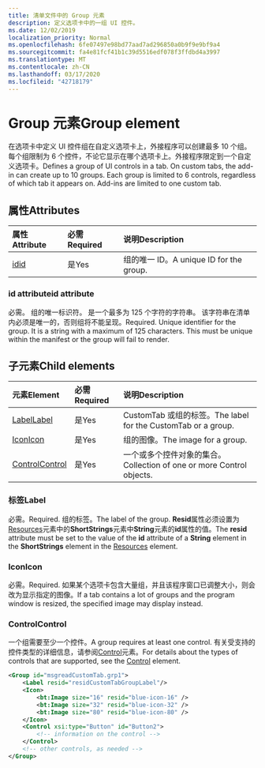 ```yaml
---
title: 清单文件中的 Group 元素
description: 定义选项卡中的一组 UI 控件。
ms.date: 12/02/2019
localization_priority: Normal
ms.openlocfilehash: 6fe07497e98bd77aad7ad296850a0b9f9e9bf9a4
ms.sourcegitcommit: fa4e81fcf41b1c39d5516edf078f3ffdbd4a3997
ms.translationtype: MT
ms.contentlocale: zh-CN
ms.lasthandoff: 03/17/2020
ms.locfileid: "42718179"
---
```

# <a name="group-element"></a><span data-ttu-id="cb84e-103">Group 元素</span><span class="sxs-lookup"><span data-stu-id="cb84e-103">Group element</span></span>

<span data-ttu-id="cb84e-p101">在选项卡中定义 UI 控件组在自定义选项卡上，外接程序可以创建最多 10 个组。每个组限制为 6 个控件，不论它显示在哪个选项卡上。外接程序限定到一个自定义选项卡。</span><span class="sxs-lookup"><span data-stu-id="cb84e-p101">Defines a group of UI controls in a tab.  On custom tabs, the add-in can create up to 10 groups. Each group is limited to 6 controls, regardless of which tab it appears on. Add-ins are limited to one custom tab.</span></span>

## <a name="attributes"></a><span data-ttu-id="cb84e-107">属性</span><span class="sxs-lookup"><span data-stu-id="cb84e-107">Attributes</span></span>

|  <span data-ttu-id="cb84e-108">属性</span><span class="sxs-lookup"><span data-stu-id="cb84e-108">Attribute</span></span>  |  <span data-ttu-id="cb84e-109">必需</span><span class="sxs-lookup"><span data-stu-id="cb84e-109">Required</span></span>  |  <span data-ttu-id="cb84e-110">说明</span><span class="sxs-lookup"><span data-stu-id="cb84e-110">Description</span></span>  |
|:-----|:-----|:-----|
|  [<span data-ttu-id="cb84e-111">id</span><span class="sxs-lookup"><span data-stu-id="cb84e-111">id</span></span>](#id-attribute)  |  <span data-ttu-id="cb84e-112">是</span><span class="sxs-lookup"><span data-stu-id="cb84e-112">Yes</span></span>  | <span data-ttu-id="cb84e-113">组的唯一 ID。</span><span class="sxs-lookup"><span data-stu-id="cb84e-113">A unique ID for the group.</span></span>|

### <a name="id-attribute"></a><span data-ttu-id="cb84e-114">id attribute</span><span class="sxs-lookup"><span data-stu-id="cb84e-114">id attribute</span></span>

<span data-ttu-id="cb84e-p102">必需。 组的唯一标识符。 是一个最多为 125 个字符的字符串。 该字符串在清单内必须是唯一的，否则组将不能呈现。</span><span class="sxs-lookup"><span data-stu-id="cb84e-p102">Required. Unique identifier for the group. It is a string with a maximum of 125 characters. This must be unique within the manifest or the group will fail to render.</span></span>

## <a name="child-elements"></a><span data-ttu-id="cb84e-119">子元素</span><span class="sxs-lookup"><span data-stu-id="cb84e-119">Child elements</span></span>
|  <span data-ttu-id="cb84e-120">元素</span><span class="sxs-lookup"><span data-stu-id="cb84e-120">Element</span></span> |  <span data-ttu-id="cb84e-121">必需</span><span class="sxs-lookup"><span data-stu-id="cb84e-121">Required</span></span>  |  <span data-ttu-id="cb84e-122">说明</span><span class="sxs-lookup"><span data-stu-id="cb84e-122">Description</span></span>  |
|:-----|:-----|:-----|
|  [<span data-ttu-id="cb84e-123">Label</span><span class="sxs-lookup"><span data-stu-id="cb84e-123">Label</span></span>](#label)      | <span data-ttu-id="cb84e-124">是</span><span class="sxs-lookup"><span data-stu-id="cb84e-124">Yes</span></span> |  <span data-ttu-id="cb84e-125">CustomTab 或组的标签。</span><span class="sxs-lookup"><span data-stu-id="cb84e-125">The label for the CustomTab or a group.</span></span>  |
|  [<span data-ttu-id="cb84e-126">Icon</span><span class="sxs-lookup"><span data-stu-id="cb84e-126">Icon</span></span>](icon.md)      | <span data-ttu-id="cb84e-127">是</span><span class="sxs-lookup"><span data-stu-id="cb84e-127">Yes</span></span> |  <span data-ttu-id="cb84e-128">组的图像。</span><span class="sxs-lookup"><span data-stu-id="cb84e-128">The image for a group.</span></span>  |
|  [<span data-ttu-id="cb84e-129">Control</span><span class="sxs-lookup"><span data-stu-id="cb84e-129">Control</span></span>](#control)    | <span data-ttu-id="cb84e-130">是</span><span class="sxs-lookup"><span data-stu-id="cb84e-130">Yes</span></span> |  <span data-ttu-id="cb84e-131">一个或多个控件对象的集合。</span><span class="sxs-lookup"><span data-stu-id="cb84e-131">Collection of one or more Control objects.</span></span>  |

### <a name="label"></a><span data-ttu-id="cb84e-132">标签</span><span class="sxs-lookup"><span data-stu-id="cb84e-132">Label</span></span> 

<span data-ttu-id="cb84e-133">必需。</span><span class="sxs-lookup"><span data-stu-id="cb84e-133">Required.</span></span> <span data-ttu-id="cb84e-134">组的标签。</span><span class="sxs-lookup"><span data-stu-id="cb84e-134">The label of the group.</span></span> <span data-ttu-id="cb84e-135">**Resid**属性必须设置为[Resources](resources.md)元素中的**ShortStrings**元素中**String**元素的**id**属性的值。</span><span class="sxs-lookup"><span data-stu-id="cb84e-135">The **resid** attribute must be set to the value of the **id** attribute of a **String** element in the **ShortStrings** element in the [Resources](resources.md) element.</span></span>

### <a name="icon"></a><span data-ttu-id="cb84e-136">Icon</span><span class="sxs-lookup"><span data-stu-id="cb84e-136">Icon</span></span>

<span data-ttu-id="cb84e-137">必需。</span><span class="sxs-lookup"><span data-stu-id="cb84e-137">Required.</span></span> <span data-ttu-id="cb84e-138">如果某个选项卡包含大量组，并且该程序窗口已调整大小，则会改为显示指定的图像。</span><span class="sxs-lookup"><span data-stu-id="cb84e-138">If a tab contains a lot of groups and the program window is resized, the specified image may display instead.</span></span>

### <a name="control"></a><span data-ttu-id="cb84e-139">Control</span><span class="sxs-lookup"><span data-stu-id="cb84e-139">Control</span></span>
<span data-ttu-id="cb84e-140">一个组需要至少一个控件。</span><span class="sxs-lookup"><span data-stu-id="cb84e-140">A group requires at least one control.</span></span> <span data-ttu-id="cb84e-141">有关受支持的控件类型的详细信息，请参阅[Control](control.md)元素。</span><span class="sxs-lookup"><span data-stu-id="cb84e-141">For details about the types of controls that are supported, see the [Control](control.md) element.</span></span>

```xml
<Group id="msgreadCustomTab.grp1">
    <Label resid="residCustomTabGroupLabel"/>
    <Icon>
        <bt:Image size="16" resid="blue-icon-16" />
        <bt:Image size="32" resid="blue-icon-32" />
        <bt:Image size="80" resid="blue-icon-80" />
    </Icon>
    <Control xsi:type="Button" id="Button2">
        <!-- information on the control -->
    </Control>
    <!-- other controls, as needed -->
</Group>
```
